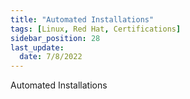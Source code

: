 ```yaml
---
title: "Automated Installations"
tags: [Linux, Red Hat, Certifications]
sidebar_position: 28
last_update:
  date: 7/8/2022
---
```


Automated Installations
